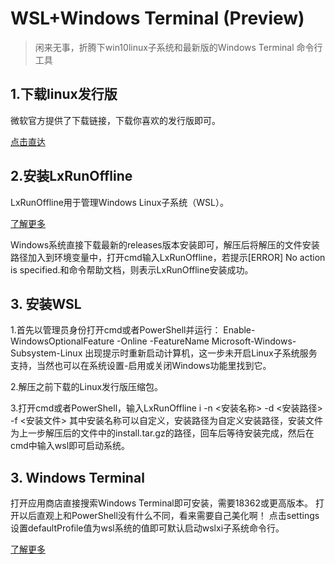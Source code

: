 # WSL+Windows Terminal (Preview)
> 闲来无事，折腾下win10linux子系统和最新版的Windows Terminal 命令行工具

## 1.下载linux发行版
微软官方提供了下载链接，下载你喜欢的发行版即可。

[点击直达](https://docs.microsoft.com/zh-cn/windows/wsl/install-manual)

## 2.安装LxRunOffline
LxRunOffline用于管理Windows Linux子系统（WSL）。

[了解更多](https://github.com/DDoSolitary/LxRunOffline)

Windows系统直接下载最新的releases版本安装即可，解压后将解压的文件安装路径加入到环境变量中，打开cmd输入LxRunOffline，若提示[ERROR] No action is specified.和命令帮助文档，则表示LxRunOffline安装成功。

## 3. 安装WSL
1.首先以管理员身份打开cmd或者PowerShell并运行：
Enable-WindowsOptionalFeature -Online -FeatureName Microsoft-Windows-Subsystem-Linux
出现提示时重新启动计算机，这一步未开启Linux子系统服务支持，当然也可以在系统设置-启用或关闭Windows功能里找到它。

2.解压之前下载的Linux发行版压缩包。

3.打开cmd或者PowerShell，输入LxRunOffline i -n <安装名称> -d <安装路径> -f <安装文件>
其中安装名称可以自定义，安装路径为自定义安装路径，安装文件为上一步解压后的文件中的install.tar.gz的路径，回车后等待安装完成，然后在cmd中输入wsl即可启动系统。

## 3. Windows Terminal
打开应用商店直接搜索Windows Terminal即可安装，需要18362或更高版本。
打开以后直观上和PowerShell没有什么不同，看来需要自己美化啊！
点击settings 设置defaultProfile值为wsl系统的值即可默认启动wslxi子系统命令行。

[了解更多](https://github.com/microsoft/terminal/blob/master/doc/user-docs/index.md)
